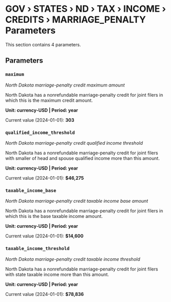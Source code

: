 # GOV › STATES › ND › TAX › INCOME › CREDITS › MARRIAGE_PENALTY Parameters

This section contains 4 parameters.

## Parameters

### `maximum`
*North Dakota marriage-penalty credit maximum amount*

North Dakota has a nonrefundable marriage-penalty credit for joint filers in which this is the maximum credit amount.

**Unit: currency-USD | Period: year**

Current value (2024-01-01): **303**


### `qualified_income_threshold`
*North Dakota marriage-penalty credit qualified income threshold*

North Dakota has a nonrefundable marriage-penalty credit for joint filers with smaller of head and spouse qualified income more than this amount.

**Unit: currency-USD | Period: year**

Current value (2024-01-01): **$46,275**


### `taxable_income_base`
*North Dakota marriage-penalty credit taxable income base amount*

North Dakota has a nonrefundable marriage-penalty credit for joint filers in which this is the base taxable income amount.

**Unit: currency-USD | Period: year**

Current value (2024-01-01): **$14,600**


### `taxable_income_threshold`
*North Dakota marriage-penalty credit taxable income threshold*

North Dakota has a nonrefundable marriage-penalty credit for joint filers with state taxable income more than this amount.

**Unit: currency-USD | Period: year**

Current value (2024-01-01): **$78,836**


